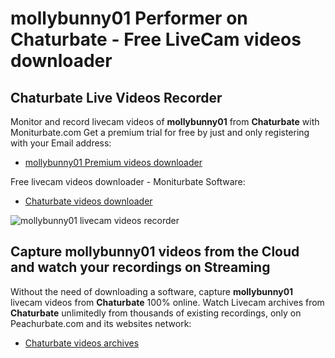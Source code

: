 # mollybunny01 Performer on Chaturbate - Free LiveCam videos downloader

## Chaturbate Live Videos Recorder

Monitor and record livecam videos of **mollybunny01** from **Chaturbate** with Moniturbate.com
Get a premium trial for free by just and only registering with your Email address:
* [mollybunny01 Premium videos downloader](https://moniturbate.com/request-demo-licence-key.html)

Free livecam videos downloader - Moniturbate Software:
* [Chaturbate videos downloader](https://moniturbate.com/moniturbate-download-software.html)

![mollybunny01 livecam videos recorder](https://peachurnet.com/templates/moniturbate-software.png)


## Capture mollybunny01 videos from the Cloud and watch your recordings on Streaming

Without the need of downloading a software, capture **mollybunny01** livecam videos from **Chaturbate** 100% online.
Watch Livecam archives from **Chaturbate** unlimitedly from thousands of existing recordings, only on Peachurbate.com and its websites network:
* [Chaturbate videos archives](https://peachurnet.com/)